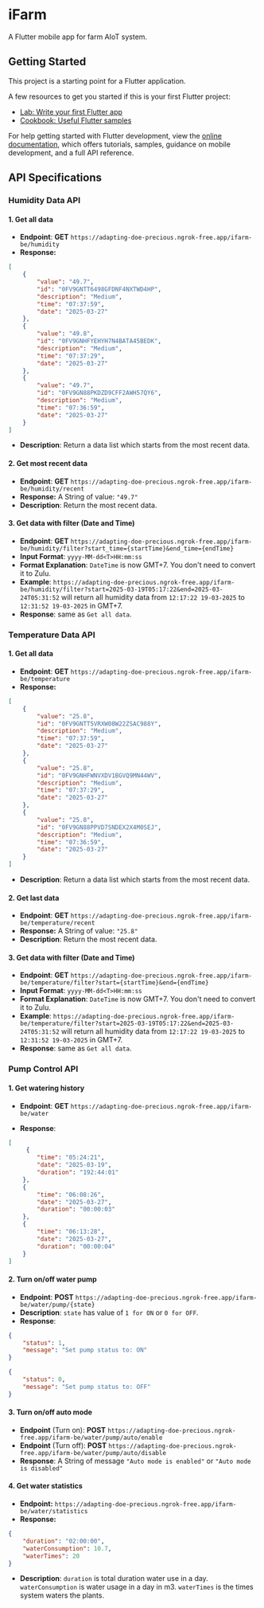 # iFarm

A Flutter mobile app for farm AIoT system.

## Getting Started

This project is a starting point for a Flutter application.

A few resources to get you started if this is your first Flutter project:

- [Lab: Write your first Flutter app](https://docs.flutter.dev/get-started/codelab)
- [Cookbook: Useful Flutter samples](https://docs.flutter.dev/cookbook)

For help getting started with Flutter development, view the
[online documentation](https://docs.flutter.dev/), which offers tutorials,
samples, guidance on mobile development, and a full API reference.

## API Specifications

### Humidity Data API
#### 1. Get all data 
- **Endpoint**: **GET** `https://adapting-doe-precious.ngrok-free.app/ifarm-be/humidity`
- **Response:**
```json
[
    {
        "value": "49.7",
        "id": "0FV9GNTT6498GFDNF4NXTWD4HP",
        "description": "Medium",
        "time": "07:37:59",
        "date": "2025-03-27"
    },
    {
        "value": "49.8",
        "id": "0FV9GNHFYEHYH7N4BATA45BEDK",
        "description": "Medium",
        "time": "07:37:29",
        "date": "2025-03-27"
    },
    {
        "value": "49.7",
        "id": "0FV9GN88PKDZD9CFF2AWH57QY6",
        "description": "Medium",
        "time": "07:36:59",
        "date": "2025-03-27"
    }
]
```
- **Description**: Return a data list which starts from the most recent data. 

#### 2. Get most recent data
- **Endpoint**: **GET** `https://adapting-doe-precious.ngrok-free.app/ifarm-be/humidity/recent`
- **Response:** A String of value: `"49.7"`
- **Description**: Return the most recent data. 

#### 3. Get data with filter (Date and Time)
- **Endpoint**: **GET** `https://adapting-doe-precious.ngrok-free.app/ifarm-be/humidity/filter?start_time={startTime}&end_time={endTime}`
- **Input Format**: `yyyy-MM-dd<T>HH:mm:ss`
- **Format Explanation**: `DateTime` is now GMT+7. You don't need to convert it to Zulu.
- **Example**: `https://adapting-doe-precious.ngrok-free.app/ifarm-be/humidity/filter?start=2025-03-19T05:17:22&end=2025-03-24T05:31:52` will return all humidity data from `12:17:22 19-03-2025` to `12:31:52 19-03-2025` in GMT+7.
- **Response**: same as `Get all data`.

### Temperature Data API
#### 1. Get all data 
- **Endpoint**: **GET** `https://adapting-doe-precious.ngrok-free.app/ifarm-be/temperature`
- **Response:**
```json
[
    {
        "value": "25.8",
        "id": "0FV9GNTT5VRXW08W22ZSAC988Y",
        "description": "Medium",
        "time": "07:37:59",
        "date": "2025-03-27"
    },
    {
        "value": "25.8",
        "id": "0FV9GNHFWNVXDV1BGVQ9MN44WV",
        "description": "Medium",
        "time": "07:37:29",
        "date": "2025-03-27"
    },
    {
        "value": "25.8",
        "id": "0FV9GN88PPVD7SNDEX2X4M0SEJ",
        "description": "Medium",
        "time": "07:36:59",
        "date": "2025-03-27"
    }
]
```
- **Description**: Return a data list which starts from the most recent data. 

#### 2. Get last data
- **Endpoint**: **GET** `https://adapting-doe-precious.ngrok-free.app/ifarm-be/temperature/recent`
- **Response:** A String of value: `"25.8"`
- **Description**: Return the most recent data. 

#### 3. Get data with filter (Date and Time)
- **Endpoint**: **GET** `https://adapting-doe-precious.ngrok-free.app/ifarm-be/temperature/filter?start={startTime}&end={endTime}`
- **Input Format**: `yyyy-MM-dd<T>HH:mm:ss`
- **Format Explanation**: `DateTime` is now GMT+7. You don't need to convert it to Zulu.
- **Example**: `https://adapting-doe-precious.ngrok-free.app/ifarm-be/temperature/filter?start=2025-03-19T05:17:22&end=2025-03-24T05:31:52` will return all humidity data from `12:17:22 19-03-2025` to `12:31:52 19-03-2025` in GMT+7.
- **Response**: same as `Get all data`.

### Pump Control API
#### 1. Get watering history
- **Endpoint**: **GET** `https://adapting-doe-precious.ngrok-free.app/ifarm-be/water`

- **Response**:
```json
[
     {
        "time": "05:24:21",
        "date": "2025-03-19",
        "duration": "192:44:01"
    },
    {
        "time": "06:08:26",
        "date": "2025-03-27",
        "duration": "00:00:03"
    },
    {
        "time": "06:13:28",
        "date": "2025-03-27",
        "duration": "00:00:04"
    }
]
```

#### 2. Turn on/off water pump
- **Endpoint**: **POST** `https://adapting-doe-precious.ngrok-free.app/ifarm-be/water/pump/{state}`
- **Description**: `state` has value of `1 for ON` or `0 for OFF`. 
- **Response**:
```json
{
    "status": 1,
    "message": "Set pump status to: ON"
}
```
```json
{
    "status": 0,
    "message": "Set pump status to: OFF"
}
```

#### 3. Turn on/off auto mode
- **Endpoint** (Turn on): **POST** `https://adapting-doe-precious.ngrok-free.app/ifarm-be/water/pump/auto/enable`
- **Endpoint** (Turn off): **POST** `https://adapting-doe-precious.ngrok-free.app/ifarm-be/water/pump/auto/disable`
- **Response**: A String of message `"Auto mode is enabled"` or `"Auto mode is disabled"`

#### 4. Get water statistics
- **Endpoint:** `https://adapting-doe-precious.ngrok-free.app/ifarm-be/water/statistics`
- **Response:**
```json
{
    "duration": "02:00:00", 
    "waterConsumption": 10.7, 
    "waterTimes": 20 
}
```
- **Description**: `duration` is total duration water use in a day. `waterConsumption` is water usage in a day in m3. `waterTimes` is the times system waters the plants. 
